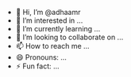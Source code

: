 - 👋 Hi, I’m @adhaamr
- 👀 I’m interested in ...
- 🌱 I’m currently learning ...
- 💞️ I’m looking to collaborate on ...
- 📫 How to reach me ...
- 😄 Pronouns: ...
- ⚡ Fun fact: ...

<!---
adhaamr/adhaamr is a ✨ special ✨ repository because its `README.md` (this file) appears on your GitHub profile.
You can click the Preview link to take a look at your changes.
--->
